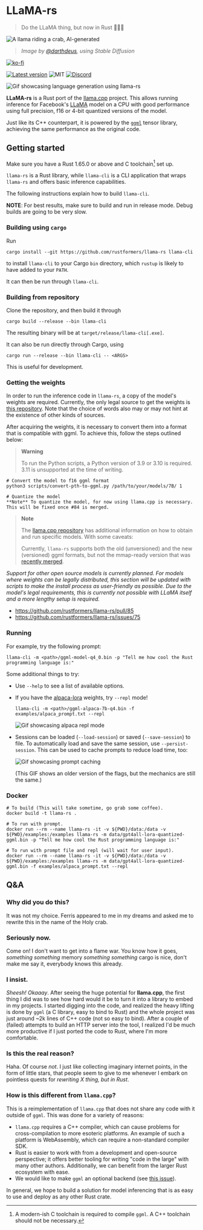 # LLaMA-rs

<!-- markdownlint-disable-file MD026 -->

> Do the LLaMA thing, but now in Rust 🦀🚀🦙

![A llama riding a crab, AI-generated](./doc/resources/logo2.png)

> _Image by [@darthdeus](https://github.com/darthdeus/), using Stable Diffusion_

[![ko-fi](https://ko-fi.com/img/githubbutton_sm.svg)](https://ko-fi.com/F1F8DNO5D)

[![Latest version](https://img.shields.io/crates/v/llama-rs.svg)](https://crates.io/crates/llama_rs)
![MIT](https://img.shields.io/badge/license-MIT-blue.svg)
[![Discord](https://img.shields.io/discord/1085885067601137734)](https://discord.gg/YB9WaXYAWU)

![Gif showcasing language generation using llama-rs](./doc/resources/llama_gif.gif)

**LLaMA-rs** is a Rust port of the
[llama.cpp](https://github.com/ggerganov/llama.cpp) project. This allows running
inference for Facebook's [LLaMA](https://github.com/facebookresearch/llama)
model on a CPU with good performance using full precision, f16 or 4-bit
quantized versions of the model.

Just like its C++ counterpart, it is powered by the
[`ggml`](https://github.com/ggerganov/ggml) tensor library, achieving the same
performance as the original code.

## Getting started

Make sure you have a Rust 1.65.0 or above and C toolchain[^1] set up.

`llama-rs` is a Rust library, while `llama-cli` is a CLI application that wraps
`llama-rs` and offers basic inference capabilities.

The following instructions explain how to build `llama-cli`.

**NOTE**: For best results, make sure to build and run in release mode.
Debug builds are going to be very slow.

### Building using `cargo`

Run

```shell
cargo install --git https://github.com/rustformers/llama-rs llama-cli
```

to install `llama-cli` to your Cargo `bin` directory, which `rustup` is likely to
have added to your `PATH`.

It can then be run through `llama-cli`.

### Building from repository

Clone the repository, and then build it through

```shell
cargo build --release --bin llama-cli
```

The resulting binary will be at `target/release/llama-cli[.exe]`.

It can also be run directly through Cargo, using

```shell
cargo run --release --bin llama-cli -- <ARGS>
```

This is useful for development.

### Getting the weights

In order to run the inference code in `llama-rs`, a copy of the model's weights
are required. Currently, the only legal source to get the weights is [this
repository](https://github.com/facebookresearch/llama/blob/main/README.md#llama).
Note that the choice of words also may or may not hint at the existence of other
kinds of sources.

After acquiring the weights, it is necessary to convert them into a format that
is compatible with ggml. To achieve this, follow the steps outlined below:

> **Warning**
>
> To run the Python scripts, a Python version of 3.9 or 3.10 is required. 3.11
> is unsupported at the time of writing.

```shell
# Convert the model to f16 ggml format
python3 scripts/convert-pth-to-ggml.py /path/to/your/models/7B/ 1

# Quantize the model
**Note** To quantize the model, for now using llama.cpp is necessary. This will be fixed once #84 is merged.
```

> **Note**
>
> The [llama.cpp repository](https://github.com/ggerganov/llama.cpp) has
> additional information on how to obtain and run specific models. With some
> caveats:
>
> Currently, `llama-rs` supports both the old (unversioned) and the new
> (versioned) ggml formats, but not the mmap-ready version that was [recently
> merged](https://github.com/ggerganov/llama.cpp/pull/613).

_Support for other open source models is currently planned. For models where
weights can be legally distributed, this section will be updated with scripts to
make the install process as user-friendly as possible. Due to the model's legal
requirements, this is currently not possible with LLaMA itself and a more
lengthy setup is required._

- https://github.com/rustformers/llama-rs/pull/85
- https://github.com/rustformers/llama-rs/issues/75

### Running

For example, try the following prompt:

```shell
llama-cli -m <path>/ggml-model-q4_0.bin -p "Tell me how cool the Rust programming language is:"
```

Some additional things to try:

- Use `--help` to see a list of available options.
- If you have the [alpaca-lora](https://github.com/tloen/alpaca-lora) weights,
  try `--repl` mode!

  ```shell
  llama-cli -m <path>/ggml-alpaca-7b-q4.bin -f examples/alpaca_prompt.txt --repl
  ```

  ![Gif showcasing alpaca repl mode](./doc/resources/alpaca_repl_screencap.gif)

- Sessions can be loaded (`--load-session`) or saved (`--save-session`) to file. To automatically load
  and save the same session, use `--persist-session`. This can be used to cache prompts to reduce load
  time, too:

  ![Gif showcasing prompt caching](./doc/resources/prompt_caching_screencap.gif)

  (This GIF shows an older version of the flags, but the mechanics are still the same.)

[^1]:
    A modern-ish C toolchain is required to compile `ggml`. A C++ toolchain
    should not be necessary.

### Docker

```shell
# To build (This will take sometime, go grab some coffee).
docker build -t llama-rs .

# To run with prompt.
docker run --rm --name llama-rs -it -v ${PWD}/data:/data -v ${PWD}/examples:/examples llama-rs -m data/gpt4all-lora-quantized-ggml.bin -p "Tell me how cool the Rust programming language is:"

# To run with prompt file and repl (will wait for user input).
docker run --rm --name llama-rs -it -v ${PWD}/data:/data -v ${PWD}/examples:/examples llama-rs -m data/gpt4all-lora-quantized-ggml.bin -f examples/alpaca_prompt.txt --repl
```

## Q&A

### Why did you do this?

It was not my choice. Ferris appeared to me in my dreams and asked me
to rewrite this in the name of the Holy crab.

### Seriously now.

Come on! I don't want to get into a flame war. You know how it goes,
_something something_ memory _something something_ cargo is nice, don't make
me say it, everybody knows this already.

### I insist.

_Sheesh! Okaaay_. After seeing the huge potential for **llama.cpp**,
the first thing I did was to see how hard would it be to turn it into a
library to embed in my projects. I started digging into the code, and realized
the heavy lifting is done by `ggml` (a C library, easy to bind to Rust) and
the whole project was just around ~2k lines of C++ code (not so easy to bind).
After a couple of (failed) attempts to build an HTTP server into the tool, I
realized I'd be much more productive if I just ported the code to Rust, where
I'm more comfortable.

### Is this the real reason?

Haha. Of course _not_. I just like collecting imaginary internet
points, in the form of little stars, that people seem to give to me whenever I
embark on pointless quests for _rewriting X thing, but in Rust_.

### How is this different from `llama.cpp`?

This is a reimplementation of `llama.cpp` that does not share any code with it
outside of `ggml`. This was done for a variety of reasons:

- `llama.cpp` requires a C++ compiler, which can cause problems for
  cross-compilation to more esoteric platforms. An example of such a platform
  is WebAssembly, which can require a non-standard compiler SDK.
- Rust is easier to work with from a development and open-source perspective;
  it offers better tooling for writing "code in the large" with many other
  authors. Additionally, we can benefit from the larger Rust ecosystem with
  ease.
- We would like to make `ggml` an optional backend
  (see [this issue](https://github.com/rustformers/llama-rs/issues/31)).

In general, we hope to build a solution for model inferencing that is as easy
to use and deploy as any other Rust crate.
